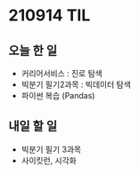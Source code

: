 # 210914 TIL

## 오늘 한 일
- 커리어서비스 : 진로 탐색
- 빅분기 필기2과목 : 빅데이터 탐색
- 파이썬 복습 (Pandas)

## 내일 할 일
- 빅분기 필기 3과목
- 사이킷런, 시각화

